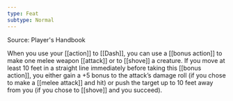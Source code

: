 ```yaml
---
type: Feat
subtype: Normal
---
```

Source: Player's Handbook

When you use your [[action]] to [[Dash]], you can use a [[bonus action]] to make one melee weapon [[attack]] or to [[shove]] a creature. If you move at least 10 feet in a straight line immediately before taking this [[bonus action]], you either gain a +5 bonus to the attack’s damage roll (if you chose to make a [[melee attack]] and hit) or push the target up to 10 feet away from you (if you chose to [[shove]] and you succeed).